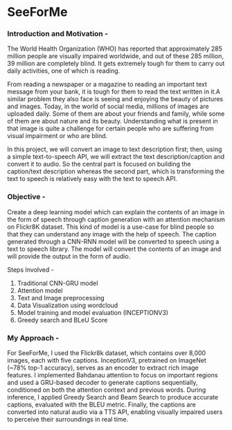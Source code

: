 # SeeForMe

### **Introduction and Motivation -**

The World Health Organization (WHO) has reported that approximately 285 million people are visually impaired worldwide, and out of these 285 million, 39 million are completely blind. It gets extremely tough for them to carry out daily activities, one of which is reading.

From reading a newspaper or a magazine to reading an important text message from your bank, it is tough for them to read the text written in it.A similar problem they also face is seeing and enjoying the beauty of pictures and images. Today, in the world of social media, millions of images are uploaded daily. Some of them are about your friends and family, while some of them are about nature and its beauty. Understanding what is present in that image is quite a challenge for certain people who are suffering from visual impairment or who are blind.

In this project, we will convert an image to text description first; then, using a simple text-to-speech API, we will extract the text description/caption and convert it to audio. So the central part is focused on building the caption/text description whereas the second part, which is transforming the text to speech is relatively easy with the text to speech API.

### **Objective -**

Create a deep learning model which can explain the contents of an image in the form of speech through caption generation with an attention mechanism on Flickr8K dataset.
This kind of model is a use-case for blind people so that they can understand any image with the help of speech. The caption generated through a CNN-RNN model will be converted to speech using a text to speech library. The model will convert the contents of an image and will provide the output in the form of audio.

Steps Involved -
1. Traditional CNN-GRU model
2. Attention model
3. Text and Image preprocessing
4. Data Visualization using wordcloud
5. Model training and model evaluation (INCEPTIONV3)
6. Greedy search and BLeU Score

### **My Approach -**

For SeeForMe, I used the Flickr8k dataset, which contains over 8,000 images, each with five captions. InceptionV3, pretrained on ImageNet (~78% top-1 accuracy), serves as an encoder to extract rich image features. I implemented Bahdanau attention to focus on important regions and used a GRU-based decoder to generate captions sequentially, conditioned on both the attention context and previous words. During inference, I applied Greedy Search and Beam Search to produce accurate captions, evaluated with the BLEU metric. Finally, the captions are converted into natural audio via a TTS API, enabling visually impaired users to perceive their surroundings in real time.
